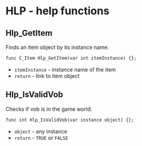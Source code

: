 # HLP - help functions

## Hlp_GetItem

Finds an item object by its instance name.

```dae
func C_Item Hlp_GetItem(var int itemInstance) {};
```

- `itemInstance` - instance name of the item
- `return` - link to item object

## Hlp_IsValidVob

Checks if vob is in the game world.

```dae
func int Hlp_IsValidVob(var instance object) {};
```

- `object` - any instance
- `return` - `TRUE` or `FALSE`
